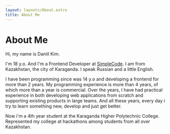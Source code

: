 ```yaml
---
layout: layouts/About.astro
title: About Me
---
```


# About Me

Hi, my name is Daniil Kim.

I'm 18 y.o. And I'm a Frontend Developer at [SimpleCode](http://simplecode.kz). I am from Kazakhstan, the city of Karaganda. I speak Russian and a little English.

I have been programming since was 14 y.o and developing a frontend for more than 2 years. My programming experience is more than 4 years, of which more than a year is commercial. Over the years, I have had practical experience in both developing web applications from scratch and supporting existing products in large teams. And all these years, every day i try to learn something new, develop and just get better.

Now i'm a 4th year student at the Karaganda Higher Polytechnic College. Represented my college at hackathons among students from all over Kazakhstan.
